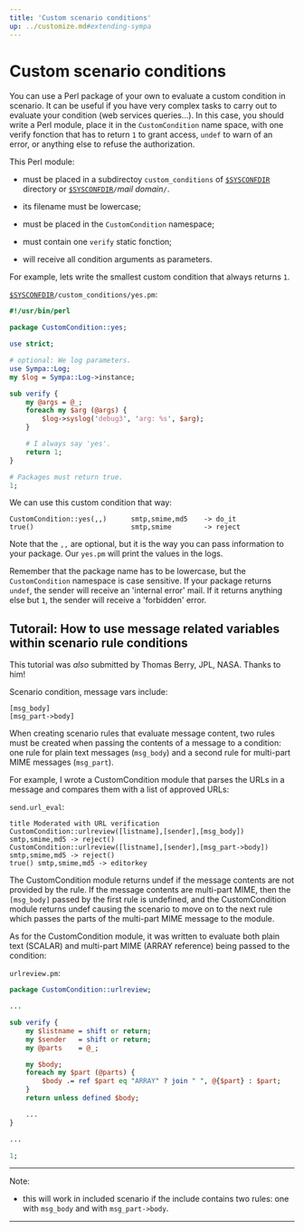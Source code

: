 ```yaml
---
title: 'Custom scenario conditions'
up: ../customize.md#extending-sympa
---
```


Custom scenario conditions
==========================

You can use a Perl package of your own to evaluate a custom condition in scenario. It can be useful if you have very complex tasks to carry out to evaluate your condition (web services queries...). In this case, you should write a Perl module, place it in the `CustomCondition` name space, with one verify fonction that has to return `1` to grant access, `undef` to warn of an error, or anything else to refuse the authorization.

This Perl module:

  - must be placed in a subdirectoy `custom_conditions` of [``$SYSCONFDIR``](../layout.md#sysconfdir) directory or [``$SYSCONFDIR``](../layout.md#sysconfdir)`/`_mail domain_`/`.

  - its filename must be lowercase;

  - must be placed in the `CustomCondition` namespace;

  - must contain one `verify` static fonction;

  - will receive all condition arguments as parameters.

For example, lets write the smallest custom condition that always returns `1`.

[``$SYSCONFDIR``](../layout.md#sysconfdir)`/custom_conditions/yes.pm`:

``` perl
#!/usr/bin/perl

package CustomCondition::yes;

use strict;

# optional: We log parameters.
use Sympa::Log;
my $log = Sympa::Log->instance;

sub verify {
    my @args = @_;
    foreach my $arg (@args) {
        $log->syslog('debug3', 'arg: %s', $arg);
    }

    # I always say 'yes'.
    return 1;
}

# Packages must return true.
1;
```

We can use this custom condition that way:

``` code
CustomCondition::yes(,,)      smtp,smime,md5    -> do_it
true()                        smtp,smime        -> reject
```

Note that the `,,` are optional, but it is the way you can pass information to your package. Our `yes.pm` will print the values in the logs.

Remember that the package name has to be lowercase, but the `CustomCondition` namespace is case sensitive. If your package returns `undef`, the sender will receive an 'internal error' mail. If it returns anything else but `1`, the sender will receive a 'forbidden' error.

Tutorail: How to use message related variables within scenario rule conditions
------------------------------------------------------------------------------

This tutorial was *also* submitted by Thomas Berry, JPL, NASA. Thanks to him!

Scenario condition, message vars include:

``` code
[msg_body]
[msg_part->body]
```

When creating scenario rules that evaluate message content, two rules must be created when passing the contents of a message to a condition: one rule for plain text messages (`msg_body`) and a second rule for multi-part MIME messages (`msg_part`).

For example, I wrote a CustomCondition module that parses the URLs in a message and compares them with a list of approved URLs:

`send.url_eval`:
``` code
title Moderated with URL verification
CustomCondition::urlreview([listname],[sender],[msg_body]) smtp,smime,md5 -> reject()
CustomCondition::urlreview([listname],[sender],[msg_part->body]) smtp,smime,md5 -> reject()
true() smtp,smime,md5 -> editorkey
```

The CustomCondition module returns undef if the message contents are not provided by the rule. If the message contents are multi-part MIME, then the `[msg_body]` passed by the first rule is undefined, and the CustomCondition module returns undef causing the scenario to move on to the next rule which passes the parts of the multi-part MIME message to the module.

As for the CustomCondition module, it was written to evaluate both plain text (SCALAR) and multi-part MIME (ARRAY reference) being passed to the condition:

`urlreview.pm`:

``` perl
package CustomCondition::urlreview;

...

sub verify {
    my $listname = shift or return;
    my $sender   = shift or return;
    my @parts    = @_;

    my $body;
    foreach my $part (@parts) {
        $body .= ref $part eq "ARRAY" ? join " ", @{$part} : $part;
    }
    return unless defined $body;

    ...
}

...

1;
```

----
Note:

  * this will work in included scenario if the include contains two rules: one with `msg_body` and with `msg_part->body`.

----

